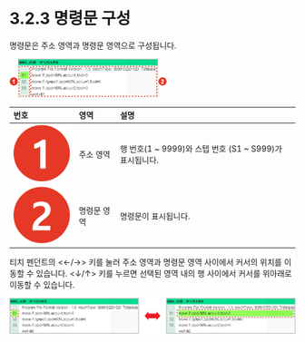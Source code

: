 # 3.2.3 명령문 구성

명령문은 주소 영역과 명령문 영역으로 구성됩니다.

![&#xADF8;&#xB9BC; 29 &#xBA85;&#xB839;&#xBB38;&#xC758; &#xAD6C;&#xC131; &#xC601;&#xC5ED;](../../.gitbook/assets/image%20%28105%29.png)

| 번호 | 영역 | 설명 |
| :--- | :--- | :--- |
| ![](../../.gitbook/assets/c1.png)  | 주소 영역 | 행 번호\(1 ~ 9999\)와 스텝 번호 \(S1 ~ S999\)가 표시됩니다. |
| ![](../../.gitbook/assets/c2.png)  | 명령문 영역 | 명령문이 표시됩니다. |

티치 펜던트의 &lt;←/→&gt; 키를 눌러 주소 영역과 명령문 영역 사이에서 커서의 위치를 이동할 수 있습니다. &lt;↓/↑&gt; 키를 누르면 선택된 영역 내의 행 사이에서 커서를 위아래로 이동할 수 있습니다.

![&#xADF8;&#xB9BC; 30 &#xC601;&#xC5ED; &#xAC04; &#xCEE4;&#xC11C; &#xC774;&#xB3D9;\(&#xC88C;: &#xC8FC;&#xC18C; &#xC601;&#xC5ED;, &#xC6B0;: &#xBA85;&#xB839;&#xBB38; &#xC601;&#xC5ED;\)](../../.gitbook/assets/image%20%2885%29.png)



